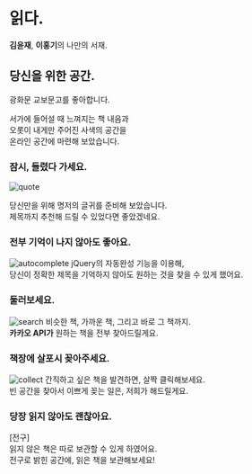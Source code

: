 # 읽다.

**김윤재**, **이홍기**의 나만의 서재.

## 당신을 위한 공간.

광화문 교보문고를 좋아합니다.  

서가에 들어설 때 느껴지는 책 내음과  
오롯이 내게만 주어진 사색의 공간을  
온라인 공간에 마련해 보았습니다. 


### 잠시, 들렸다 가세요.
![quote](https://user-images.githubusercontent.com/46164736/126427962-e0efa707-c6ce-4c46-80a3-271d83f8b32c.gif)

당신만을 위해 명저의 글귀를 준비해 보았습니다.  
제목까지 추천해 드릴 수 있었다면 좋았겠네요.  

### 전부 기억이 나지 않아도 좋아요.  
![autocomplete](https://user-images.githubusercontent.com/46164736/126428023-c9ed2ab2-1d26-4597-8aee-477b2ed24a2c.gif)
jQuery의 자동완성 기능을 이용해,  
당신이 정확한 제목을 기억하지 않아도 원하는 것을 찾을 수 있게 했어요.  

### 둘러보세요.  
![search](https://user-images.githubusercontent.com/46164736/126428029-0f2c1b16-d477-405d-8883-300f7cad1014.gif)
비슷한 책, 가까운 책, 그리고 바로 그 책까지.  
**카카오 API가** 원하는 책을 전부 찾아드릴게요.  


### 책장에 살포시 꽂아주세요. 
![collect](https://user-images.githubusercontent.com/46164736/126428096-51ca123a-4be7-4dd8-9d76-adb4cc52ba2e.gif)
간직하고 싶은 책을 발견하면, 살짝 클릭해보세요.  
빈 공간을 찾아서 이쁘게 꽂는 일은, 저희가 해드릴게요.  

### 당장 읽지 않아도 괜찮아요.  
[전구]  
읽지 않은 책은 따로 보관할 수 있게 하였어요.  
전구로 밝힌 공간에, 읽은 책을 보관해보세요!
